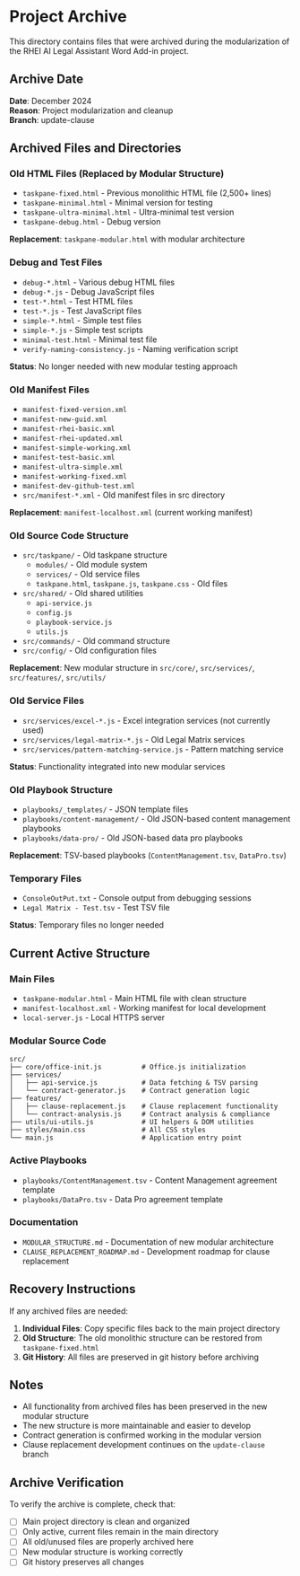 # Project Archive

This directory contains files that were archived during the modularization of the RHEI AI Legal Assistant Word Add-in project.

## Archive Date
**Date**: December 2024  
**Reason**: Project modularization and cleanup  
**Branch**: update-clause  

## Archived Files and Directories

### Old HTML Files (Replaced by Modular Structure)
- `taskpane-fixed.html` - Previous monolithic HTML file (2,500+ lines)
- `taskpane-minimal.html` - Minimal version for testing
- `taskpane-ultra-minimal.html` - Ultra-minimal test version
- `taskpane-debug.html` - Debug version

**Replacement**: `taskpane-modular.html` with modular architecture

### Debug and Test Files
- `debug-*.html` - Various debug HTML files
- `debug-*.js` - Debug JavaScript files
- `test-*.html` - Test HTML files
- `test-*.js` - Test JavaScript files
- `simple-*.html` - Simple test files
- `simple-*.js` - Simple test scripts
- `minimal-test.html` - Minimal test file
- `verify-naming-consistency.js` - Naming verification script

**Status**: No longer needed with new modular testing approach

### Old Manifest Files
- `manifest-fixed-version.xml`
- `manifest-new-guid.xml`
- `manifest-rhei-basic.xml`
- `manifest-rhei-updated.xml`
- `manifest-simple-working.xml`
- `manifest-test-basic.xml`
- `manifest-ultra-simple.xml`
- `manifest-working-fixed.xml`
- `manifest-dev-github-test.xml`
- `src/manifest-*.xml` - Old manifest files in src directory

**Replacement**: `manifest-localhost.xml` (current working manifest)

### Old Source Code Structure
- `src/taskpane/` - Old taskpane structure
  - `modules/` - Old module system
  - `services/` - Old service files
  - `taskpane.html`, `taskpane.js`, `taskpane.css` - Old files
- `src/shared/` - Old shared utilities
  - `api-service.js`
  - `config.js`
  - `playbook-service.js`
  - `utils.js`
- `src/commands/` - Old command structure
- `src/config/` - Old configuration files

**Replacement**: New modular structure in `src/core/`, `src/services/`, `src/features/`, `src/utils/`

### Old Service Files
- `src/services/excel-*.js` - Excel integration services (not currently used)
- `src/services/legal-matrix-*.js` - Old Legal Matrix services
- `src/services/pattern-matching-service.js` - Pattern matching service

**Status**: Functionality integrated into new modular services

### Old Playbook Structure
- `playbooks/_templates/` - JSON template files
- `playbooks/content-management/` - Old JSON-based content management playbooks
- `playbooks/data-pro/` - Old JSON-based data pro playbooks

**Replacement**: TSV-based playbooks (`ContentManagement.tsv`, `DataPro.tsv`)

### Temporary Files
- `ConsoleOutPut.txt` - Console output from debugging sessions
- `Legal Matrix - Test.tsv` - Test TSV file

**Status**: Temporary files no longer needed

## Current Active Structure

### Main Files
- `taskpane-modular.html` - Main HTML file with clean structure
- `manifest-localhost.xml` - Working manifest for local development
- `local-server.js` - Local HTTPS server

### Modular Source Code
```
src/
├── core/office-init.js          # Office.js initialization
├── services/
│   ├── api-service.js           # Data fetching & TSV parsing
│   └── contract-generator.js    # Contract generation logic
├── features/
│   ├── clause-replacement.js    # Clause replacement functionality
│   └── contract-analysis.js     # Contract analysis & compliance
├── utils/ui-utils.js            # UI helpers & DOM utilities
├── styles/main.css              # All CSS styles
└── main.js                      # Application entry point
```

### Active Playbooks
- `playbooks/ContentManagement.tsv` - Content Management agreement template
- `playbooks/DataPro.tsv` - Data Pro agreement template

### Documentation
- `MODULAR_STRUCTURE.md` - Documentation of new modular architecture
- `CLAUSE_REPLACEMENT_ROADMAP.md` - Development roadmap for clause replacement

## Recovery Instructions

If any archived files are needed:

1. **Individual Files**: Copy specific files back to the main project directory
2. **Old Structure**: The old monolithic structure can be restored from `taskpane-fixed.html`
3. **Git History**: All files are preserved in git history before archiving

## Notes

- All functionality from archived files has been preserved in the new modular structure
- The new structure is more maintainable and easier to develop
- Contract generation is confirmed working in the modular version
- Clause replacement development continues on the `update-clause` branch

## Archive Verification

To verify the archive is complete, check that:
- [ ] Main project directory is clean and organized
- [ ] Only active, current files remain in the main directory
- [ ] All old/unused files are properly archived here
- [ ] New modular structure is working correctly
- [ ] Git history preserves all changes
